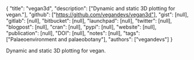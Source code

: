 {
  "title": "vegan3d",
  "description": ["Dynamic and static 3D plotting for vegan."],
  "github": ["https://github.com/vegandevs/vegan3d"],
  "gist": [null],
  "gitlab": [null],
  "bitbucket": [null],
  "launchpad": [null],
  "twitter": [null],
  "blogpost": [null],
  "cran": [null],
  "pypi": [null],
  "website": [null],
  "publication": [null],
  "DOI": [null],
  "notes": [null],
  "tags": ["Palaeoenvironment and palaeobotany"],
  "authors": ["vegandevs"]
}

<!-- Generated by csv2md.R – do not edit by hand -->

Dynamic and static 3D plotting for vegan.